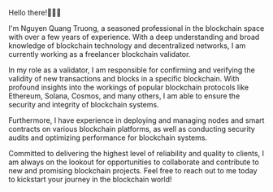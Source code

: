 Hello there!👋👋👋

I'm Nguyen Quang Truong, a seasoned professional in the blockchain space with over a few years of experience. With a deep understanding and broad knowledge of blockchain technology and decentralized networks, I am currently working as a freelancer blockchain validator.

In my role as a validator, I am responsible for confirming and verifying the validity of new transactions and blocks in a specific blockchain. With profound insights into the workings of popular blockchain protocols like Ethereum, Solana, Cosmos, and many others, I am able to ensure the security and integrity of blockchain systems.

Furthermore, I have experience in deploying and managing nodes and smart contracts on various blockchain platforms, as well as conducting security audits and optimizing performance for blockchain systems.

Committed to delivering the highest level of reliability and quality to clients, I am always on the lookout for opportunities to collaborate and contribute to new and promising blockchain projects. Feel free to reach out to me today to kickstart your journey in the blockchain world!
<!--
**P2Pnodetop/P2Pnodetop** is a ✨ _special_ ✨ repository because its `README.md` (this file) appears on your GitHub profile.

Here are some ideas to get you started:

- 🔭 I’m currently working on Validator PoS Blockchain Node
- 🌱 I’m currently learning Linux, Tmux, Systemctl,...
- 👯 I’m looking to collaborate on Warden Protocol, Alignedlayer, Tangle Network, XEN Network, MOI, Galactica, Hedged, Penumbra...
- 🤔 I’m looking for help with ...
- 💬 Ask me about ...
- 📫 How to reach me: ...
- 😄 Pronouns: ...
- ⚡ Fun fact: ...
-->
